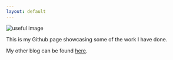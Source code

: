 ```yaml
---
layout: default
---
```


![useful image]({{daveveitch.github.io}}/assets/selfi2.png)

This is my Github page showcasing some of the work I have done. 

My other blog can be found <a href="https://daveveitch.wordpress.com/">here</a>.
